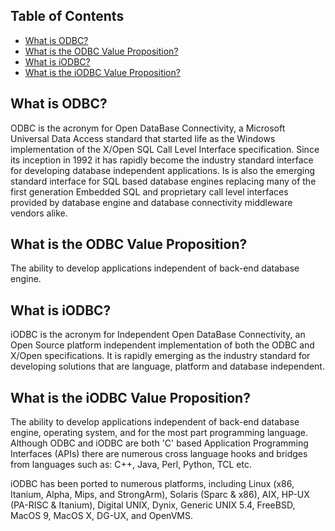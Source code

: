 <div id="content" class="topic-text" data-wv="http://www.openlinksw.com/Virtuoso/WikiV/" data-vi="http://www.openlinksw.com/virtuoso/xslt/" data-ie="http://www.openlinksw.com/Virtuoso/InclEng/" data-fn2="http://www.w3.org/2004/07/xpath-functions" data-xmlns="http://www.w3.org/1999/xhtml">

<div class="MACRO_TOC">

## Table of Contents

  - [What is ODBC?](#What%20is%20ODBC%3F)
  - [What is the ODBC Value
    Proposition?](#What%20is%20the%20ODBC%20Value%20Proposition%3F)
  - [What is iODBC?](#What%20is%20iODBC%3F)
  - [What is the iODBC Value
    Proposition?](#What%20is%20the%20iODBC%20Value%20Proposition%3F)

</div>

## <span id="What%20is%20ODBC%3F"></span>What is ODBC?

ODBC is the acronym for Open DataBase Connectivity, a Microsoft
Universal Data Access standard that started life as the Windows
implementation of the X/Open SQL Call Level Interface specification.
Since its inception in 1992 it has rapidly become the industry standard
interface for developing database independent applications. Is is also
the emerging standard interface for SQL based database engines replacing
many of the first generation Embedded SQL and proprietary call level
interfaces provided by database engine and database connectivity
middleware vendors alike.

## <span id="What%20is%20the%20ODBC%20Value%20Proposition%3F"></span>What is the ODBC Value Proposition?

The ability to develop applications independent of back-end database
engine.

## <span id="What%20is%20iODBC%3F"></span>What is iODBC?

iODBC is the acronym for Independent Open DataBase Connectivity, an Open
Source platform independent implementation of both the ODBC and X/Open
specifications. It is rapidly emerging as the industry standard for
developing solutions that are language, platform and database
independent.

## <span id="What%20is%20the%20iODBC%20Value%20Proposition%3F"></span>What is the iODBC Value Proposition?

The ability to develop applications independent of back-end database
engine, operating system, and for the most part programming language.
Although ODBC and iODBC are both 'C' based Application Programming
Interfaces (APIs) there are numerous cross language hooks and bridges
from languages such as: C++, Java, Perl, Python, TCL etc.

iODBC has been ported to numerous platforms, including Linux (x86,
Itanium, Alpha, Mips, and StrongArm), Solaris (Sparc & x86), AIX, HP-UX
(PA-RISC & Itanium), Digital UNIX, Dynix, Generic UNIX 5.4, FreeBSD,
MacOS 9, MacOS X, DG-UX, and OpenVMS.

</div>
